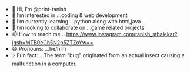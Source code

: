- 👋 Hi, I’m @print-tanish
- 👀 I’m interested in ...coding & web development
- 🌱 I’m currently learning ...python along with html,java
- 💞️ I’m looking to collaborate on ...game related projects
- 📫 How to reach me ...https://www.instagram.com/tanish_sthalekar?igsh=MTB0eGh5N2p5ZTZoYw==
- 😄 Pronouns: ...he/him
- ⚡ Fun fact: ...The term "bug" originated from an actual insect causing a malfunction in a computer.

<!---
print-tanish/print-tanish is a ✨ special ✨ repository because its `README.md` (this file) appears on your GitHub profile.
You can click the Preview link to take a look at your changes.
--->
